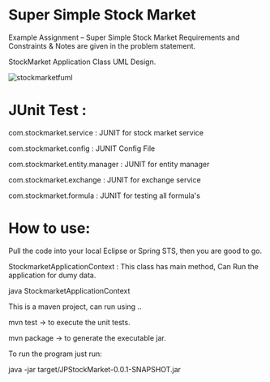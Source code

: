 # Super Simple Stock Market
Example Assignment – Super Simple Stock Market
Requirements and Constraints & Notes are given in the problem statement.

StockMarket Application Class UML Design.

![stockmarketfuml](https://cloud.githubusercontent.com/assets/4227690/12353042/137696fe-bbb1-11e5-93eb-11f8bdcd4b57.jpg)


# JUnit Test :
com.stockmarket.service :  JUNIT for stock market service

com.stockmarket.config : JUNIT Config File

com.stockmarket.entity.manager : JUNIT for entity manager

com.stockmarket.exchange : JUNIT for exchange service

com.stockmarket.formula : JUNIT for testing all formula's

# How to use:

Pull the code into your local Eclipse or Spring STS, then you are good to go.

StockmarketApplicationContext : This class has main method, Can Run the application for dumy data.

java StockmarketApplicationContext

This is a maven project, can run using ..

mvn test -> to execute the unit tests.

mvn package -> to generate the executable jar.

To run the program just run:

java -jar target/JPStockMarket-0.0.1-SNAPSHOT.jar



